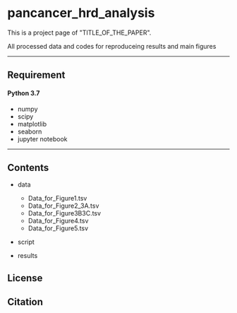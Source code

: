 # pancancer_hrd_analysis
This is a project page of "TITLE_OF_THE_PAPER".

All processed data and codes for reproduceing results and main figures
___
## Requirement
#### Python 3.7
- numpy
- scipy
- matplotlib 
- seaborn
- jupyter notebook
___
## Contents
- data
  - Data_for_Figure1.tsv
  - Data_for_Figure2_3A.tsv
  - Data_for_Figure3B3C.tsv
  - Data_for_Figure4.tsv
  - Data_for_Figure5.tsv
- script

- results

## License

## Citation
